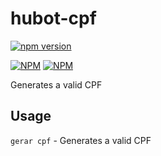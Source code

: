hubot-cpf
===================

[![npm version](https://badge.fury.io/js/hubot-cpf.svg)](http://badge.fury.io/js/hubot-cpf)

[![NPM](https://nodei.co/npm/hubot-cpf.png)](https://nodei.co/npm/hubot-cpf/)
[![NPM](https://nodei.co/npm-dl/hubot-cpf.png)](https://nodei.co/npm/hubot-cpf/)

Generates a valid CPF

## Usage

`gerar cpf` - Generates a valid CPF